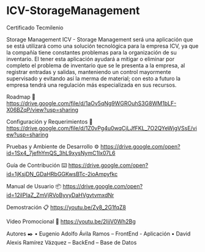 # ICV-StorageManagement
Certificado Tecmilenio

Storage Management
ICV - Storage Management será una aplicación que se está utilizará como una solución tecnológica para la empresa ICV, ya que la compañía tiene constantes problemas para la organización de su inventario. El tener esta aplicación ayudará a mitigar o eliminar por completo el problema de inventario que se le presenta a la empresa, al registrar entradas y salidas, manteniendo un control mayormente supervisado y evitando así la merma de material; con esto a futuro la empresa tendrá una regulación más especializada en sus recursos.


Roadmap 🔩
https://drive.google.com/file/d/1aOv5qNg9WGROuhS3G8WM1bLF-X06BZqP/view?usp=sharing


Configuración y Requerimientos 🔧
https://drive.google.com/file/d/1Z0vPg4u0wqCjLJfFKL_7O2QYeWjgVSsE/view?usp=sharing


Pruebas y Ambiente de Desarrollo ⚙️
https://drive.google.com/open?id=1Sx4_7jefhYmQS_3hL9xysNymC1lx07L6


Guía de Contribución ⌨️
https://drive.google.com/open?id=1jKsjDN_GDaHRbGGKwsBTc-2ioAmpyfkc


Manual de Usuario 📦
https://drive.google.com/open?id=12ilPIaZ_ZmVjRVoByvyDaHVgvtvmxdNr 


Demostración 📋
https://youtu.be/Zy8_2G1fqZ8 


Video Promocional 📖
https://youtu.be/2IjjV0Wh2Bg 


Autores ✒️
•	Eugenio Adolfo Ávila Ramos – FrontEnd - Aplicación
•	David Alexis Ramírez Vázquez – BackEnd – Base de Datos
